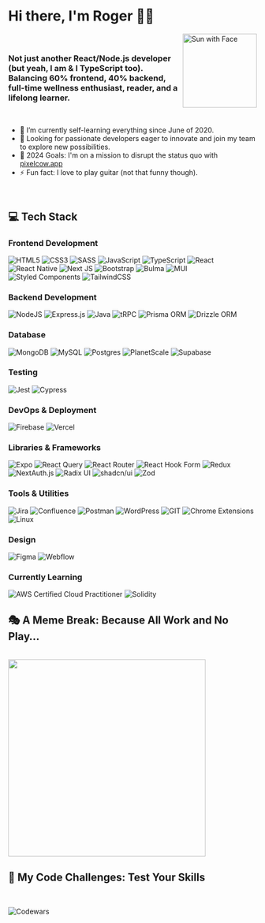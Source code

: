 # Hi there, I'm Roger 👋🏼

<img src="https://raw.githubusercontent.com/Tarikul-Islam-Anik/Animated-Fluent-Emojis/master/Emojis/Travel%20and%20places/Sun%20with%20Face.png" alt="Sun with Face" align="right" height="150"  />
<br/>

### Not just another React/Node.js developer (but yeah, I am & I TypeScript too). Balancing 60% frontend, 40% backend, full-time wellness enthusiast, reader, and a lifelong learner.

<br />

- 🌱 I’m currently self-learning everything since June of 2020.
- 👯 Looking for passionate developers eager to innovate and join my team to explore new possibilities.
- 🥅 2024 Goals: I'm on a mission to disrupt the status quo with <a href="https://pixelcow.app/">pixelcow.app</a>
- ⚡ Fun fact: I love to play guitar (not that funny though).

<br/>

## 💻 Tech Stack

### Frontend Development
<p>
  <img src="https://img.shields.io/badge/html5-%23E34F26.svg?style=for-the-badge&amp;logo=html5&amp;logoColor=white" alt="HTML5"> 
  <img src="https://img.shields.io/badge/css3-%231572B6.svg?style=for-the-badge&amp;logo=css3&amp;logoColor=white" alt="CSS3"> 
  <img src="https://img.shields.io/badge/SASS-hotpink.svg?style=for-the-badge&amp;logo=SASS&amp;logoColor=white" alt="SASS"> 
  <img src="https://img.shields.io/badge/javascript-%23323330.svg?style=for-the-badge&amp;logo=javascript&amp;logoColor=%23F7DF1E" alt="JavaScript">  
  <img src="https://img.shields.io/badge/typescript-%23007ACC.svg?style=for-the-badge&amp;logo=typescript&amp;logoColor=white" alt="TypeScript"> 
  <img src="https://img.shields.io/badge/react-%2320232a.svg?style=for-the-badge&amp;logo=react&amp;logoColor=%2361DAFB" alt="React"> 
  <img src="https://img.shields.io/badge/react_native-%2320232a.svg?style=for-the-badge&amp;logo=react&amp;logoColor=%2361DAFB" alt="React Native"> 
  <img src="https://img.shields.io/badge/Next-black?style=for-the-badge&amp;logo=next.js&amp;logoColor=white" alt="Next JS"> 
  <img src="https://img.shields.io/badge/Bootstrap-%238511FA.svg?style=for-the-badge&amp;logo=bootstrap&amp;logoColor=white" alt="Bootstrap"> 
  <img src="https://img.shields.io/badge/bulma-00D0B1?style=for-the-badge&amp;logo=bulma&amp;logoColor=white" alt="Bulma"> 
  <img src="https://img.shields.io/badge/MUI-%230081CB.svg?style=for-the-badge&amp;logo=mui&amp;logoColor=white" alt="MUI"> 
  <img src="https://img.shields.io/badge/styled--components-DB7093?style=for-the-badge&amp;logo=styled-components&amp;logoColor=white" alt="Styled Components"> 
  <img src="https://img.shields.io/badge/tailwindcss-%2338B2AC.svg?style=for-the-badge&amp;logo=tailwind-css&amp;logoColor=white" alt="TailwindCSS"> 
</p>

### Backend Development
<p>
  <img src="https://img.shields.io/badge/node.js-6DA55F?style=for-the-badge&amp;logo=node.js&amp;logoColor=white" alt="NodeJS"> 
  <img src="https://img.shields.io/badge/express.js-%23404d59.svg?style=for-the-badge&amp;logo=express&amp;logoColor=%2361DAFB" alt="Express.js"> 
  <img src="https://img.shields.io/badge/java-%23ED8B00.svg?style=for-the-badge&amp;logo=openjdk&amp;logoColor=white" alt="Java"> 
  <img src="https://img.shields.io/badge/trpc-%23000000.svg?style=for-the-badge&amp;logo=trpc&amp;logoColor=white" alt="tRPC"> 
  <img src="https://img.shields.io/badge/prisma-2D3748?style=for-the-badge&amp;logo=prisma&amp;logoColor=white" alt="Prisma ORM"> 
  <img src="https://img.shields.io/badge/drizzle-222222?style=for-the-badge&amp;logo=drizzle&amp;logoColor=white" alt="Drizzle ORM"> 
</p>

### Database
<p>
  <img src="https://img.shields.io/badge/MongoDB-%234ea94b.svg?style=for-the-badge&amp;logo=mongodb&amp;logoColor=white" alt="MongoDB"> 
  <img src="https://img.shields.io/badge/mysql-%2300000f.svg?style=for-the-badge&amp;logo=mysql&amp;logoColor=white" alt="MySQL">
  <img src="https://img.shields.io/badge/postgres-%23316192.svg?style=for-the-badge&amp;logo=postgresql&amp;logoColor=white" alt="Postgres">
  <img src="https://img.shields.io/badge/planetscale-%23000000.svg?style=for-the-badge&amp;logo=planetscale&amp;logoColor=white" alt="PlanetScale"> 
  <img src="https://img.shields.io/badge/supabase-%233FCF8E.svg?style=for-the-badge&amp;logo=supabase&amp;logoColor=white" alt="Supabase">
</p>

### Testing
<p>
  <img src="https://img.shields.io/badge/jest-C21325?style=for-the-badge&amp;logo=jest&amp;logoColor=white" alt="Jest"> 
  <img src="https://img.shields.io/badge/cypress-17202C?style=for-the-badge&amp;logo=cypress&amp;logoColor=white" alt="Cypress"> 
</p>

### DevOps & Deployment
<p>
  <img src="https://img.shields.io/badge/firebase-%23039BE5.svg?style=for-the-badge&amp;logo=firebase" alt="Firebase"> 
  <img src="https://img.shields.io/badge/vercel-%23000000.svg?style=for-the-badge&amp;logo=vercel&amp;logoColor=white" alt="Vercel"> 
</p>

### Libraries & Frameworks
<p>
  <img src="https://img.shields.io/badge/expo-1C1E24?style=for-the-badge&amp;logo=expo&amp;logoColor=#D04A37" alt="Expo"> 
  <img src="https://img.shields.io/badge/-React%20Query-FF4154?style=for-the-badge&amp;logo=react%20query&amp;logoColor=white" alt="React Query"> 
  <img src="https://img.shields.io/badge/React_Router-CA4245?style=for-the-badge&amp;logo=react-router&amp;logoColor=white" alt="React Router"> 
  <img src="https://img.shields.io/badge/React%20Hook%20Form-%23EC5990.svg?style=for-the-badge&amp;logo=reacthookform&amp;logoColor=white" alt="React Hook Form"> 
  <img src="https://img.shields.io/badge/redux-%23593d88.svg?style=for-the-badge&amp;logo=redux&amp;logoColor=white" alt="Redux">  
  <img src="https://img.shields.io/badge/nextauth.js-000000?style=for-the-badge&amp;logo=nextauth.js&amp;logoColor=white" alt="NextAuth.js"> 
  <img src="https://img.shields.io/badge/radix_ui-222222?style=for-the-badge&amp;logo=radix_ui&amp;logoColor=white" alt="Radix UI"> 
  <img src="https://img.shields.io/badge/shadcn--ui-000000?style=for-the-badge&amp;logo=shadcn--ui&amp;logoColor=white" alt="shadcn/ui">
  <img src="https://img.shields.io/badge/zod-000000?style=for-the-badge&amp;logo=zod&amp;logoColor=white" alt="Zod"> 
</p>

### Tools & Utilities
<p>
  <img src="https://img.shields.io/badge/jira-%230A0FFF.svg?style=for-the-badge&amp;logo=jira&amp;logoColor=white" alt="Jira"> 
  <img src="https://img.shields.io/badge/confluence-%23172BF4.svg?style=for-the-badge&amp;logo=confluence&amp;logoColor=white" alt="Confluence"> 
  <img src="https://img.shields.io/badge/Postman-FF6C37?style=for-the-badge&amp;logo=postman&amp;logoColor=white" alt="Postman">
  <img src="https://img.shields.io/badge/WordPress-%23117AC9.svg?style=for-the-badge&amp;logo=WordPress&amp;logoColor=white" alt="WordPress"> 
  <img src="https://img.shields.io/badge/git-%23F05033.svg?style=for-the-badge&amp;logo=git&amp;logoColor=white" alt="GIT"> 
  <img src="https://img.shields.io/badge/chrome%20extensions-4285F4?style=for-the-badge&amp;logo=googlechrome&amp;logoColor=white" alt="Chrome Extensions"> 
  <img src="https://img.shields.io/badge/linux-FCC624?style=for-the-badge&amp;logo=linux&amp;logoColor=black" alt="Linux"> 
</p>

### Design
<p>
  <img src="https://img.shields.io/badge/figma-%23F24E1E.svg?style=for-the-badge&amp;logo=figma&amp;logoColor=white" alt="Figma"> 
  <img src="https://img.shields.io/badge/webflow-4353FF?style=for-the-badge&amp;logo=webflow&amp;logoColor=white" alt="Webflow">
</p>

### Currently Learning
<p>
  <img src="https://img.shields.io/badge/AWS%20Certified%20Cloud%20Practitioner-232F3E?style=for-the-badge&amp;logo=amazonaws&amp;logoColor=white" alt="AWS Certified Cloud Practitioner"> 
  <img src="https://img.shields.io/badge/Solidity-%23363636.svg?style=for-the-badge&amp;logo=solidity&amp;logoColor=white" alt="Solidity"> 
</p>





 ## 🎭 A Meme Break: Because All Work and No Play…
<br/>

<img src="https://i.ytimg.com/vi/Q1dg4bD1mHc/maxresdefault.jpg" align="center" style="height: 400px;">
<br/>

## 🧩 My Code Challenges: Test Your Skills
<br/>

![Codewars](https://github.r2v.ch/codewars?user=Cudi7&stroke=%234CAF50)



